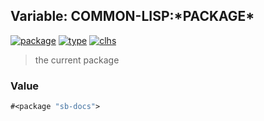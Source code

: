## Variable: COMMON-LISP:\*PACKAGE\*
[![package](https://img.shields.io/badge/Package-COMMON--LISP-5f9ea0.svg?style=social&colorA=999999)](../) [![type](https://img.shields.io/badge/Type-Variable-5f9ea0.svg?style=social&colorA=999999)](../#variable) [![clhs](https://img.shields.io/badge/CLHS-*PACKAGE*-5f9ea0.svg?style=social&colorA=999999)](http://www.lispworks.com/documentation/HyperSpec/Body/v_pkg.htm) 

> the current package

### Value
```cl
#<package "sb-docs">
```
